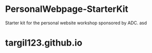 # PersonalWebpage-StarterKit
Starter kit for the personal website workshop sponsored by ADC.
asd
# targil123.github.io
